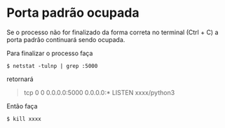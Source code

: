 # Porta padrão ocupada

Se o processo não for finalizado da forma correta no terminal (Ctrl + C) a porta padrão continuará sendo ocupada. 

Para finalizar o processo faça
```
$ netstat -tulnp | grep :5000
```

retornará

>tcp 0 0 0.0.0.0:5000 0.0.0.0:* LISTEN xxxx/python3

Então faça
```
$ kill xxxx
```